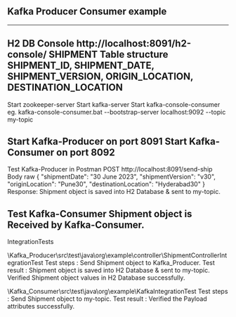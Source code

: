 Kafka Producer Consumer example
-------------------------------------
-------------------------------------
H2 DB Console
http://localhost:8091/h2-console/
SHIPMENT Table structure
SHIPMENT_ID, SHIPMENT_DATE, SHIPMENT_VERSION, ORIGIN_LOCATION, DESTINATION_LOCATION  
-----------------------------------
Start zookeeper-server
Start kafka-server
Start kafka-console-consumer
eg. kafka-console-consumer.bat --bootstrap-server localhost:9092 --topic my-topic

Start Kafka-Producer on port 8091
Start Kafka-Consumer on port 8092
--------------------------------------
Test Kafka-Producer in Postman
POST http://localhost:8091/send-ship
Body raw
{
"shipmentDate": "30 June 2023",
"shipmentVersion": "v30",
"originLocation": "Pune30",
"destinationLocation": "Hyderabad30"
}
Response:
Shipment object is saved into H2 Database & sent to my-topic.

Test Kafka-Consumer
Shipment object is Received by Kafka-Consumer.
-----------------------------------------
IntegrationTests

\Kafka_Producer\src\test\java\org\example\controller\ShipmentControllerIntegrationTest
Test steps : Send Shipment object to Kafka_Producer.
Test result : Shipment object is saved into H2 Database & sent to my-topic.
Verified Shipment object values in H2 Database successfully.

\Kafka_Consumer\src\test\java\org\example\KafkaIntegrationTest
Test steps : Send Shipment object to my-topic.
Test result : Verified the Payload attributes successfully.

